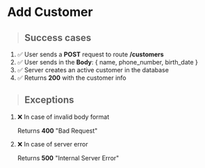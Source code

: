 # Add Customer

> ## Success cases

1. ✅ User sends a **POST** request to route **/customers**
2. ✅ User sends in the **Body**: { name, phone_number, birth_date }
3. ✅ Server creates an active customer in the database
4. ✅ Returns **200** with the customer info

> ## Exceptions

1. ❌ In case of invalid body format

    Returns **400** "Bad Request"

2. ❌ In case of server error

    Returns **500** "Internal Server Error"
